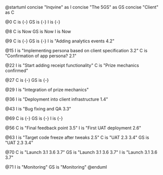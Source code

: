 @startuml
concise "Inqvine" as I
concise "The 5GS" as GS
concise "Client" as C

@0
C is {-}
GS is {-}
I is {-}

@8
C is Now
GS is Now
I is Now

@9
C is {-}
GS is {-}
I is "Adding analytics events 4.2"

@15
I is "Implementing persona based on client specification 3.2"
C is "Confirmation of app persona? 2.1"

@22
I is "Start adding receipt functionality"
C is "Prize mechanics confirmed"

@27
C is {-}
GS is {-}

@29
I is "Integration of prize mechanics"

@36
I is "Deployment into client infrastructure 1.4"

@43
I is "Bug fixing and QA 3.3"

@69
C is {-}
GS is {-}
I is {-}

@56
C is "Final feedback point 3.5"
I is "First UAT deployment 2.6"

@63
I is "Target code freeze after tweaks 2.5"
C is "UAT 2.3 3.4"
GS is "UAT 2.3 3.4"

@70
C is "Launch 3.1 3.6 3.7"
GS is "Launch 3.1 3.6 3.7"
I is "Launch 3.1 3.6 3.7"

@71
I is "Monitoring"
GS is "Monitoring"
@enduml